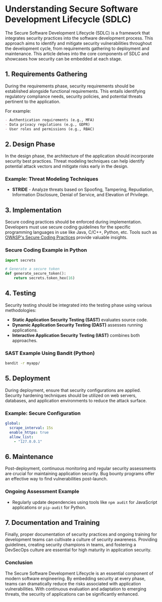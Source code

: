 # Understanding Secure Software Development Lifecycle (SDLC)

The Secure Software Development Lifecycle (SDLC) is a framework that integrates security practices into the software development process. This approach aims to identify and mitigate security vulnerabilities throughout the development cycle, from requirements gathering to deployment and maintenance. This article delves into the core components of SDLC and showcases how security can be embedded at each stage.

## 1. Requirements Gathering

During the requirements phase, security requirements should be established alongside functional requirements. This entails identifying regulatory compliance needs, security policies, and potential threats pertinent to the application. 

For example:
```markdown
- Authentication requirements (e.g., MFA)
- Data privacy regulations (e.g., GDPR)
- User roles and permissions (e.g., RBAC)
```

## 2. Design Phase

In the design phase, the architecture of the application should incorporate security best practices. Threat modeling techniques can help identify potential attack vectors and mitigate risks early in the design.

### Example: Threat Modeling Techniques

- **STRIDE** - Analyze threats based on Spoofing, Tampering, Repudiation, Information Disclosure, Denial of Service, and Elevation of Privilege.

## 3. Implementation

Secure coding practices should be enforced during implementation. Developers must use secure coding guidelines for the specific programming languages in use like Java, C/C++, Python, etc. Tools such as [OWASP's Secure Coding Practices](https://owasp.org/www-project-secure-coding-practices/) provide valuable insights.

### Secure Coding Example in Python
```python
import secrets

# Generate a secure token
def generate_secure_token():
    return secrets.token_hex(16)
```

## 4. Testing

Security testing should be integrated into the testing phase using various methodologies:
- **Static Application Security Testing (SAST)** evaluates source code.
- **Dynamic Application Security Testing (DAST)** assesses running applications.
- **Interactive Application Security Testing (IAST)** combines both approaches.

### SAST Example Using Bandit (Python)
```bash
bandit -r myapp/
```

## 5. Deployment

During deployment, ensure that security configurations are applied. Security hardening techniques should be utilized on web servers, databases, and application environments to reduce the attack surface.

### Example: Secure Configuration
```yaml
global:
  scrape_interval: 15s
  enable_https: true
  allow_list:
    - "127.0.0.1"
```

## 6. Maintenance

Post-deployment, continuous monitoring and regular security assessments are crucial for maintaining application security. Bug bounty programs offer an effective way to find vulnerabilities post-launch.

### Ongoing Assessment Example
- Regularly update dependencies using tools like `npm audit` for JavaScript applications or `pip-audit` for Python.

## 7. Documentation and Training

Finally, proper documentation of security practices and ongoing training for development teams can cultivate a culture of security awareness. Providing guidelines, creating security champions in teams, and fostering a DevSecOps culture are essential for high maturity in application security.

### Conclusion

The Secure Software Development Lifecycle is an essential component of modern software engineering. By embedding security at every phase, teams can dramatically reduce the risks associated with application vulnerabilities. With continuous evaluation and adaptation to emerging threats, the security of applications can be significantly enhanced.
